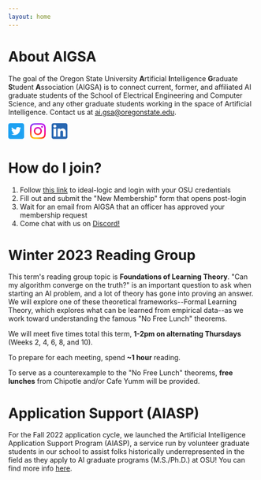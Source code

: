 ```yaml
---
layout: home
---
```


# About AIGSA
The goal of the Oregon State University **A**rtificial **I**ntelligence **G**raduate **S**tudent **A**ssociation (AIGSA) is to connect current, former, and affiliated AI graduate students of the School of Electrical Engineering and Computer Science, and any other graduate students working in the space of Artificial Intelligence. Contact us at [ai.gsa@oregonstate.edu](mailto:ai.gsa@oregonstate.edu).

[<img src="assets/images/twitter_logo.png" width="32">](https://twitter.com/osu_aigsa)&nbsp;&nbsp;&nbsp;[<img src="assets/images/instagram_logo.png" width="32">](https://www.instagram.com/osu_aigsa/)&nbsp;&nbsp;&nbsp;[<img src="assets/images/linkedin_logo.png" width="32" >](https://www.linkedin.com/company/osu-aigsa)

# How do I join?
1. Follow [this link](https://apps.ideal-logic.com/osusee?key=F3T9-25VWY_5878-CZ4R_f7b06f23) to ideal-logic and login with your OSU credentials
2. Fill out and submit the "New Membership" form that opens post-login
3. Wait for an email from AIGSA that an officer has approved your membership request
4. Come chat with us on [Discord!](https://discord.gg/wGrtzFM8sJ)

# Winter 2023 Reading Group
This term's reading group topic is **Foundations of Learning Theory**. "Can my algorithm converge on the truth?" is an important question to ask when starting an AI problem, and a lot of theory has gone into proving an answer. We will explore one of these theoretical frameworks--Formal Learning Theory, which explores what can be learned from empirical data--as we work toward understanding the famous "No Free Lunch" theorems.

We will meet five times total this term, **1-2pm on alternating Thursdays** (Weeks 2, 4, 6, 8, and 10). 

To prepare for each meeting, spend **~1 hour** reading. 

To serve as a counterexample to the "No Free Lunch" theorems, **free lunches** from Chipotle and/or Cafe Yumm will be provided.

# Application Support (AIASP)
For the Fall 2022 application cycle, we launched the Artificial Intelligence Application Support Program (AIASP), a service run by volunteer graduate students in our school to assist folks historically underrepresented in the field as they apply to AI graduate programs (M.S./Ph.D.) at OSU! You can find more info [here](https://www.aigsa.club/aiasp).
